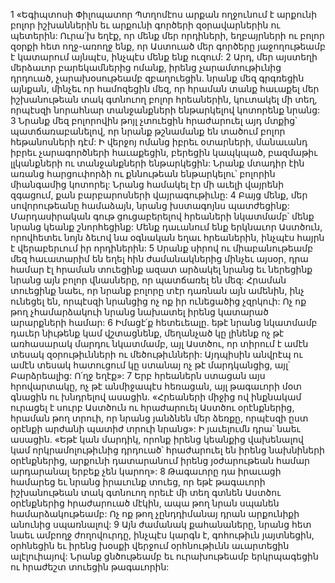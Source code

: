 1 «Եգիպտոսի Փիլոպատոր Պտղոմէոս արքան ողջունում է արքունի բոլոր իշխաններին եւ արքունի գործերի զօրավարներին ու պետերին: Ուրա՛խ եղէք, որ մենք մեր որդիների, եղբայրների ու բոլոր զօրքի հետ ողջ-առողջ ենք, որ Աստուած մեր գործերը յաջողութեամբ է կատարում այնպէս, ինչպէս մենք ենք ուզում: 2 Արդ, մեր այստեղի մերձաւոր բարեկամներից ոմանք, իրենց չարամտութիւնից դրդուած, չարախօսութեամբ զբաղուեցին. նրանք մեզ գրգռեցին այնքան, մինչեւ որ համոզեցին մեզ, որ հրաման տանք հաւաքել մեր իշխանութեան տակ գտնուող բոլոր հրեաներին, կուտակել մի տեղ, որպէսզի նորահնար տանջանքների ենթարկելով կոտորենք նրանց: 3 Նրանք մեզ բոլորովին թոյլ չտուեցին հրաժարուել այդ մտքից՝ պատճառաբանելով, որ նրանք թշնամանք են տածում բոլոր հեթանոսների դէմ: Ի վերջոյ ոմանց իբրեւ օտարների, մանաւանդ իբրեւ չարագործների հաւաքեցին, բերեցին կապկպած, բազմաթիւ լլկանքների ու տանջանքների ենթարկեցին: Նրանք մտադիր էին առանց հարցուփորձի ու քննութեան ենթարկելու՝ բոլորին միանգամից կոտորել: Նրանց համակել էր մի աւելի վայրենի զգացում, քան բարբարոսների վայրագութիւնը: 4 Բայց մենք, մեր սովորութեանը համաձայն, նրանց խստագոյնս պատժեցինք: Մարդասիրական գութ ցուցաբերելով հրեաների նկատմամբ՝ մենք նրանց կեանք շնորհեցինք: Մենք դաւանում ենք երկնաւոր Աստծուն, որովհետեւ նոյն ձեւով նա օգնական եղաւ հրեաներին, ինչպէս հայրն է վերաբերւում իր որդիներին: 5 Սրանք սիրով ու միաբանութեամբ մեզ հաւատարիմ են եղել հին ժամանակներից մինչեւ այսօր, դրա համար էլ հրաման տուեցինք ազատ արձակել նրանց եւ ներեցինք նրանց այն բոլոր վնասները, որ պատճառել են մեզ: Հրաման տուեցինք նաեւ, որ նրանք բոլորը տէր դառնան այն ամենին, ինչ ունեցել են, որպէսզի նրանցից ոչ ոք իր ունեցածից չզրկուի: Ոչ ոք թող չհամարձակուի նրանց նախատել իրենց կատարած արարքների համար: 6 Իմացէ՛ք հետեւեալը. եթէ նրանց նկատմամբ դաւեր նիւթենք կամ վշտացնենք, մեղանչած կը լինենք ոչ թէ առհասարակ մարդու նկատմամբ, այլ Աստծու, որ տիրում է ամէն տեսակ զօրութիւնների ու մեծութիւնների: Այդպիսին անվրէպ ու ամէն տեսակ հատուցում կը ստանայ ոչ թէ մարդկանցից, այլ՝ Բարձրեալից: Ո՛ղջ եղէք»:
7 Երբ հրեաներն ստացան այս հրովարտակը, ոչ թէ անմիջապէս հեռացան, այլ թագաւորի մօտ գնացին ու խնդրելով ասացին. «Հրեաների միջից ով ինքնակամ ուրացել է սուրբ Աստծուն ու հրաժարուել Աստծու օրէնքներից, հրաման թող տրուի, որ նրանց յանձնեն մեր ձեռքը, որպէսզի ըստ օրէնքի արժանի պատիժ տրուի նրանց»: Ի յաւելումն դրա՝ նաեւ ասացին. «Եթէ կան մարդիկ, որոնք իրենց կեանքից վախենալով կամ որկրամոլութիւնից դրդուած՝ հրաժարուել են իրենց նախնիների օրէնքներից, արքունի դատարանում իրենց յօժարութեան համար արդարանալ երբեք չեն կարող»: 8 Թագաւորը դա իրաւացի համարեց եւ նրանց իրաւունք տուեց, որ եթէ թագաւորի իշխանութեան տակ գտնուող որեւէ մի տեղ գտնեն Աստծու օրէնքներից հրաժարուած մէկին, ապա թող նրան սպանեն համարձակութեամբ: Ոչ ոք թող չընդդիմանայ դրան արքունիքի անունից սպառնալով:
9 Այն ժամանակ քահանաները, նրանց հետ նաեւ ամբողջ ժողովուրդը, ինչպէս կարգն է, գոհութիւն յայտնեցին, օրհնեցին եւ իրենց խօսքի վերջում օրհնութիւնն աւարտեցին ալէլուիայով: Նրանք ցնծութեամբ եւ ուրախութեամբ երկրպագեցին ու հրաժեշտ տուեցին թագաւորին:

